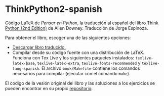 ThinkPython2-spanish
====================

Código LaTeX de *Pensar en Python*, la traducción al español del libro [Think Python (2nd Edition)](http://greenteapress.com/wp/think-python-2e/) de Allen Downey.  Traducción de Jorge Espinoza.

Para obtener el libro, escoger una de las siguientes opciones:
* [Descargar libro traducido.](https://github.com/jorgelespinoza/ThinkPython2-spanish/blob/master/book/thinkpython2-spanish.pdf)
* Compilar desde su código fuente con una distribución de LaTeX. Funciona con Tex Live y los siguientes paquetes instalados: `texlive-latex-base`, `texlive-latex-extra`, `texlive-fonts-recommended` y `texlive-lang-spanish`.  El archivo `book/Makefile` contiene los comandos necesarios para compilar (ejecutar con el comando `make`).

El código de la vesión original del libro y las soluciones a los ejercicios se pueden encontrar en su propio [repositorio](https://github.com/AllenDowney/ThinkPython2).
